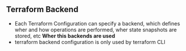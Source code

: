 ## Terraform Backend 

- Each Terraform Configuration can specify a backend, which defines wher and how operations are performed, wher state snapshots are stored, etc
**Wher this backends are used**
- terraform backend configuration is only used by terraform CLI